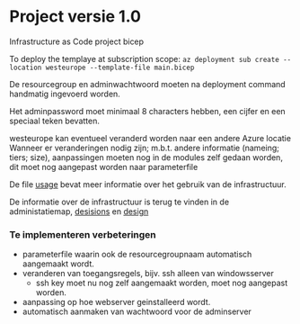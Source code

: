 # Project versie 1.0

Infrastructure as Code project bicep

To deploy the templaye at subscription scope:
`az deployment sub create --location westeurope --template-file main.bicep`

De resourcegroup en adminwachtwoord moeten na deployment command handmatig ingevoerd worden. 

Het adminpassword moet minimaal 8 characters hebben, een cijfer en een speciaal teken bevatten. 

westeurope kan eventueel veranderd worden naar een andere Azure locatie
Wanneer er veranderingen nodig zijn; m.b.t. andere informatie (nameing; tiers; size), aanpassingen moeten nog in de modules zelf gedaan worden, dit moet nog aangepast worden naar parameterfile

De file [usage](../04_Project_v1.0/administration/5_usage.md) bevat meer informatie over het gebruik van de infrastructuur. 

De informatie over de infrastructuur is terug te vinden in de administatiemap, [desisions](../04_Project_v1.0/administration/2_decisions.md) en [design](../04_Project_v1.0/administration/3_design.md)

### Te implementeren verbeteringen 
- parameterfile waarin ook de resourcegroupnaam automatisch aangemaakt wordt. 
- veranderen van toegangsregels, bijv. ssh alleen van windowsserver
    - ssh key moet nu nog zelf aangemaakt worden, moet nog aangepast worden. 
- aanpassing op hoe webserver geinstalleerd wordt. 
- automatisch aanmaken van wachtwoord voor de adminserver